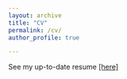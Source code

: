 ```yaml
---
layout: archive
title: "CV"
permalink: /cv/
author_profile: true

---
```


See my up-to-date resume [\[here\]](https://github.com/gyan-shrestha/gyanendrashrestha.github.io/tree/master/files/Gyanendra_Shrestha_Resume.pdf)
